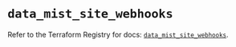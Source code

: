 # `data_mist_site_webhooks`

Refer to the Terraform Registry for docs: [`data_mist_site_webhooks`](https://registry.terraform.io/providers/juniper/mist/0.6.0/docs/data-sources/site_webhooks).
